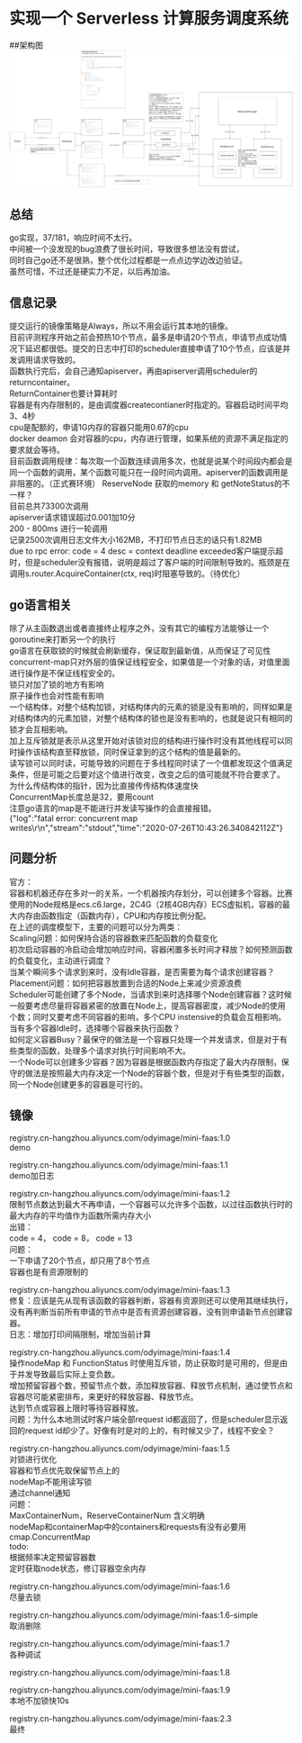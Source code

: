 # 实现一个 Serverless 计算服务调度系统
##架构图
![](analyze/架构图.png)

## 总结
go实现，37/181，响应时间不太行。  
中间被一个没发现的bug浪费了很长时间，导致很多想法没有尝试，  
同时自己go还不是很熟，整个优化过程都是一点点边学边改边验证。  
虽然可惜，不过还是硬实力不足，以后再加油。

## 信息记录
提交运行的镜像策略是Always，所以不用会运行其本地的镜像。  
目前评测程序开始之前会预热10个节点，最多是申请20个节点，申请节点成功情况下延迟都很低。提交的日志中打印的scheduler直接申请了10个节点，应该是并发调用请求导致的。  
函数执行完后，会自己通知apiserver，再由apiserver调用scheduler的returncontainer。  
ReturnContainer也要计算耗时  
容器是有内存限制的，是由调度器createcontianer时指定的。容器启动时间平均3、4秒  
cpu是配额的，申请1G内存的容器只能用0.67的cpu  
docker deamon 会对容器的cpu，内存进行管理，如果系统的资源不满足指定的要求就会等待。  
目前函数调用规律：每次取一个函数连续调用多次，也就是说某个时间段内都会是同一个函数的调用，某个函数可能只在一段时间内调用。apiserver的函数调用是非阻塞的。（正式赛环境）
ReserveNode 获取的memory 和 getNoteStatus的不一样？  
目前总共73300次调用  
apiserver请求错误超过0.001加10分  
200 - 800ms 进行一轮调用  
记录2500次调用日志文件大小162MB，不打印节点日志的话只有1.82MB  
due to rpc error: code = 4 desc = context deadline exceeded客户端提示超时，但是scheduler没有报错，说明是超过了客户端的时间限制导致的。瓶颈是在调用s.router.AcquireContainer(ctx, req)时阻塞导致的。（待优化）  

## go语言相关
除了从主函数退出或者直接终止程序之外，没有其它的编程方法能够让一个goroutine来打断另一个的执行  
go语言在获取锁的时候就会刷新缓存，保证取到最新值，从而保证了可见性  
concurrent-map只对外层的值保证线程安全，如果值是一个对象的话，对值里面进行操作是不保证线程安全的。  
锁只对加了锁的地方有影响  
原子操作也会对性能有影响  
一个结构体，对整个结构加锁，对结构体内的元素的锁是没有影响的，同样如果是对结构体内的元素加锁，对整个结构体的锁也是没有影响的，也就是说只有相同的锁才会互相影响。  
加上互斥锁就是表示从这里开始对该锁对应的结构进行操作时没有其他线程可以同时操作该结构直至释放锁，同时保证拿到的这个结构的值是最新的。  
读写锁可以同时读，可能导致的问题在于多线程同时读了一个值都发现这个值满足条件，但是可能之后要对这个值进行改变，改变之后的值可能就不符合要求了。  
为什么传结构体的指针，因为比直接传传结构体速度快  
ConcurrentMap长度总是32，要用count  
注意go语言的map是不能进行并发读写操作的会直接报错。  
{"log":"fatal error: concurrent map writes\r\n","stream":"stdout","time":"2020-07-26T10:43:26.340842112Z"}  


## 问题分析
官方：  
容器和机器还存在多对一的关系，一个机器按内存划分，可以创建多个容器。比赛使用的Node规格是ecs.c6.large，2C4G（2核4GB内存）ECS虚拟机，容器的最大内存由函数指定（函数内存），CPU和内存按比例分配。  
在上述的调度模型下，主要的问题可以分为两类：  
Scaling问题：如何保持合适的容器数来匹配函数的负载变化  
初次启动容器的冷启动会增加响应时间，容器闲置多长时间才释放？如何预测函数的负载变化，主动进行调度？  
当某个瞬间多个请求到来时，没有Idle容器，是否需要为每个请求创建容器？  
Placement问题：如何把容器放置到合适的Node上来减少资源浪费  
Scheduler可能创建了多个Node，当请求到来时选择哪个Node创建容器？这时候一般要考虑尽量将容器紧密的放置在Node上，提高容器密度，减少Node的使用个数；同时又要考虑不同容器的影响，多个CPU instensive的负载会互相影响。
当有多个容器Idle时，选择哪个容器来执行函数？  
如何定义容器Busy？最保守的做法是一个容器只处理一个并发请求，但是对于有些类型的函数，处理多个请求对执行时间影响不大。  
一个Node可以创建多少容器？因为容器是根据函数内存指定了最大内存限制，保守的做法是按照最大内存决定一个Node的容器个数，但是对于有些类型的函数，同一个Node创建更多的容器是可行的。  

## 镜像
registry.cn-hangzhou.aliyuncs.com/odyimage/mini-faas:1.0  
demo  

registry.cn-hangzhou.aliyuncs.com/odyimage/mini-faas:1.1  
demo加日志  

registry.cn-hangzhou.aliyuncs.com/odyimage/mini-faas:1.2  
限制节点数达到最大不再申请，一个容器可以允许多个函数，以过往函数执行时的最大内存的平均值作为函数所需内存大小  
出错：  
code = 4， code = 8， code = 13  
问题：  
一下申请了20个节点，却只用了8个节点  
容器也是有资源限制的  

registry.cn-hangzhou.aliyuncs.com/odyimage/mini-faas:1.3  
修复：应该是先从现有该函数的容器判断，容器有资源则还可以使用其继续执行，没有再判断当前所有申请的节点中是否有资源创建容器，没有则申请新节点创建容器。  
日志：增加打印间隔限制，增加当前计算  

registry.cn-hangzhou.aliyuncs.com/odyimage/mini-faas:1.4  
操作nodeMap 和 FunctionStatus 时使用互斥锁，防止获取时是可用的，但是由于并发导致最后实际上变负数。  
增加预留容器个数，预留节点个数，添加释放容器、释放节点机制，通过使节点和容器尽可能紧密排布，来更好的释放容器、释放节点。  
达到节点或容器上限时等待容器释放。  
问题：为什么本地测试时客户端全部request id都返回了，但是scheduler显示返回的request id却少了。好像有时是对的上的，有时候又少了，线程不安全？  

registry.cn-hangzhou.aliyuncs.com/odyimage/mini-faas:1.5  
对锁进行优化  
容器和节点优先取保留节点上的  
nodeMap不能用读写锁  
通过channel通知  
问题：  
MaxContainerNum，ReserveContainerNum 含义明确  
nodeMap和containerMap中的containers和requests有没有必要用cmap.ConcurrentMap  
todo:  
根据频率决定预留容器数  
定时获取node状态，修订容器空余内存  

registry.cn-hangzhou.aliyuncs.com/odyimage/mini-faas:1.6  
尽量去锁  

registry.cn-hangzhou.aliyuncs.com/odyimage/mini-faas:1.6-simple  
取消删除  

registry.cn-hangzhou.aliyuncs.com/odyimage/mini-faas:1.7  
各种调试  

registry.cn-hangzhou.aliyuncs.com/odyimage/mini-faas:1.8  

registry.cn-hangzhou.aliyuncs.com/odyimage/mini-faas:1.9  
本地不加锁快10s  

registry.cn-hangzhou.aliyuncs.com/odyimage/mini-faas:2.3  
最终   


